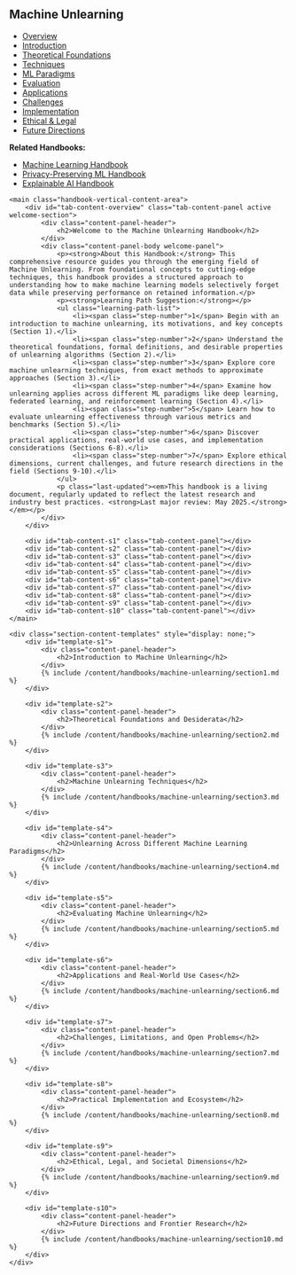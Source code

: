 <link rel="stylesheet" href="/assets/css/section-academic.css">
<div class="handbook-container-vertical-tabs">
<div class="handbook-container-inner">
    <aside class="handbook-vertical-nav">
        <div class="vertical-nav-header">
            <h1>Machine Unlearning</h1>
            <div class="header-accent-vertical"></div>
        </div>
        <ul class="vertical-tabs-list">
            <li class="vertical-tab-ul"><a href="#overview" data-tab="overview" class="vertical-tab-link active">Overview</a></li>
            <li class="vertical-tab-ul"><a href="#s1" data-tab="s1" class="vertical-tab-link">Introduction</a></li>
            <li class="vertical-tab-ul"><a href="#s2" data-tab="s2" class="vertical-tab-link">Theoretical Foundations</a></li>
            <li class="vertical-tab-ul"><a href="#s3" data-tab="s3" class="vertical-tab-link">Techniques</a></li>
            <li class="vertical-tab-ul"><a href="#s4" data-tab="s4" class="vertical-tab-link">ML Paradigms</a></li>
            <li class="vertical-tab-ul"><a href="#s5" data-tab="s5" class="vertical-tab-link">Evaluation</a></li>
            <li class="vertical-tab-ul"><a href="#s6" data-tab="s6" class="vertical-tab-link">Applications</a></li>
            <li class="vertical-tab-ul"><a href="#s7" data-tab="s7" class="vertical-tab-link">Challenges</a></li>
            <li class="vertical-tab-ul"><a href="#s8" data-tab="s8" class="vertical-tab-link">Implementation</a></li>
            <li class="vertical-tab-ul"><a href="#s9" data-tab="s9" class="vertical-tab-link">Ethical & Legal</a></li>
            <li class="vertical-tab-ul"><a href="#s10" data-tab="s10" class="vertical-tab-link">Future Directions</a></li>
        </ul>
        <div class="vertical-nav-footer">
             <p><strong>Related Handbooks:</strong></p>
            <ul>
                <li><a href="/content/handbooks/machine-learning/">Machine Learning Handbook</a></li>
                <li><a href="/content/handbooks/privacy-preserving-ml/">Privacy-Preserving ML Handbook</a></li>
                <li><a href="/content/handbooks/explainable-ai/">Explainable AI Handbook</a></li>
            </ul>
        </div>
    </aside>

    <main class="handbook-vertical-content-area">
        <div id="tab-content-overview" class="tab-content-panel active welcome-section">
            <div class="content-panel-header">
                <h2>Welcome to the Machine Unlearning Handbook</h2>
            </div>
            <div class="content-panel-body welcome-panel">
                <p><strong>About this Handbook:</strong> This comprehensive resource guides you through the emerging field of Machine Unlearning. From foundational concepts to cutting-edge techniques, this handbook provides a structured approach to understanding how to make machine learning models selectively forget data while preserving performance on retained information.</p>
                <p><strong>Learning Path Suggestion:</strong></p>
                <ul class="learning-path-list">
                    <li><span class="step-number">1</span> Begin with an introduction to machine unlearning, its motivations, and key concepts (Section 1).</li>
                    <li><span class="step-number">2</span> Understand the theoretical foundations, formal definitions, and desirable properties of unlearning algorithms (Section 2).</li>
                    <li><span class="step-number">3</span> Explore core machine unlearning techniques, from exact methods to approximate approaches (Section 3).</li>
                    <li><span class="step-number">4</span> Examine how unlearning applies across different ML paradigms like deep learning, federated learning, and reinforcement learning (Section 4).</li>
                    <li><span class="step-number">5</span> Learn how to evaluate unlearning effectiveness through various metrics and benchmarks (Section 5).</li>
                    <li><span class="step-number">6</span> Discover practical applications, real-world use cases, and implementation considerations (Sections 6-8).</li>
                    <li><span class="step-number">7</span> Explore ethical dimensions, current challenges, and future research directions in the field (Sections 9-10).</li>
                </ul>
                <p class="last-updated"><em>This handbook is a living document, regularly updated to reflect the latest research and industry best practices. <strong>Last major review: May 2025.</strong></em></p>
            </div>
        </div>

        <div id="tab-content-s1" class="tab-content-panel"></div>
        <div id="tab-content-s2" class="tab-content-panel"></div>
        <div id="tab-content-s3" class="tab-content-panel"></div>
        <div id="tab-content-s4" class="tab-content-panel"></div>
        <div id="tab-content-s5" class="tab-content-panel"></div>
        <div id="tab-content-s6" class="tab-content-panel"></div>
        <div id="tab-content-s7" class="tab-content-panel"></div>
        <div id="tab-content-s8" class="tab-content-panel"></div>
        <div id="tab-content-s9" class="tab-content-panel"></div>
        <div id="tab-content-s10" class="tab-content-panel"></div>
    </main>

    <div class="section-content-templates" style="display: none;">
        <div id="template-s1">
            <div class="content-panel-header">
                <h2>Introduction to Machine Unlearning</h2>
            </div>
            {% include /content/handbooks/machine-unlearning/section1.md %}
        </div>

        <div id="template-s2">
            <div class="content-panel-header">
                <h2>Theoretical Foundations and Desiderata</h2>
            </div>
            {% include /content/handbooks/machine-unlearning/section2.md %}
        </div>

        <div id="template-s3">
            <div class="content-panel-header">
                <h2>Machine Unlearning Techniques</h2>
            </div>
            {% include /content/handbooks/machine-unlearning/section3.md %}
        </div>

        <div id="template-s4">
            <div class="content-panel-header">
                <h2>Unlearning Across Different Machine Learning Paradigms</h2>
            </div>
            {% include /content/handbooks/machine-unlearning/section4.md %}
        </div>

        <div id="template-s5">
            <div class="content-panel-header">
                <h2>Evaluating Machine Unlearning</h2>
            </div>
            {% include /content/handbooks/machine-unlearning/section5.md %}
        </div>

        <div id="template-s6">
            <div class="content-panel-header">
                <h2>Applications and Real-World Use Cases</h2>
            </div>
            {% include /content/handbooks/machine-unlearning/section6.md %}
        </div>

        <div id="template-s7">
            <div class="content-panel-header">
                <h2>Challenges, Limitations, and Open Problems</h2>
            </div>
            {% include /content/handbooks/machine-unlearning/section7.md %}
        </div>

        <div id="template-s8">
            <div class="content-panel-header">
                <h2>Practical Implementation and Ecosystem</h2>
            </div>
            {% include /content/handbooks/machine-unlearning/section8.md %}
        </div>

        <div id="template-s9">
            <div class="content-panel-header">
                <h2>Ethical, Legal, and Societal Dimensions</h2>
            </div>
            {% include /content/handbooks/machine-unlearning/section9.md %}
        </div>

        <div id="template-s10">
            <div class="content-panel-header">
                <h2>Future Directions and Frontier Research</h2>
            </div>
            {% include /content/handbooks/machine-unlearning/section10.md %}
        </div>
    </div>

</div>
</div>
<script src="/assets/js/section-academic.js"></script>
